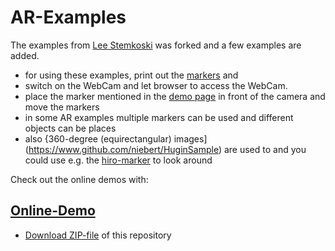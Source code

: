 # AR-Examples
The examples from [Lee Stemkoski](https://github.com/stemkoski/AR-Examples) was forked and a few examples are added.
* for using these examples, print out the [markers](markers/Marker_Printout_AR_demo.pdf) and
* switch on the WebCam and let browser to access the WebCam.
* place the marker mentioned in the [demo page](https://niebert.github.io/AR-Examples) in front of the camera and move the markers
* in some AR examples multiple markers can be used and different objects can be places
* also {360-degree (equirectangular) images](https://www.github.com/niebert/HuginSample) are used to and you could use e.g. the [hiro-marker](markers/Marker_Printout_AR_demo.pdf) to look around

Check out the online demos with:
## [Online-Demo](https://niebert.github.io/AR-Examples)
* [Download ZIP-file](https://github.com/niebert/AR-Examples/archive/refs/heads/master.zip) of this repository
